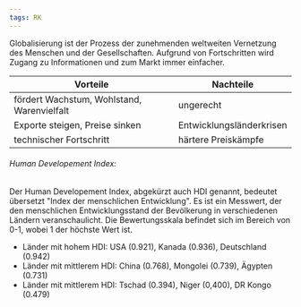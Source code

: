```yaml
---
tags: RK
---
```

Globalisierung ist der Prozess der zunehmenden weltweiten Vernetzung des Menschen und der Gesellschaften. Aufgrund von Fortschritten wird Zugang zu Informationen und zum Markt immer einfacher.

| Vorteile                                   | Nachteile                |
| ------------------------------------------ | ------------------------ |
| fördert Wachstum, Wohlstand, Warenvielfalt | ungerecht                |
| Exporte steigen, Preise sinken             | Entwicklungsländerkrisen |
| technischer Fortschritt                    | härtere Preiskämpfe      |                                           |                          |

###### Human Developement Index:

Der Human Developement Index, abgekürzt auch HDI genannt, bedeutet übersetzt "Index der menschlichen Entwicklung".
Es ist ein Messwert, der den menschlichen Entwicklungsstand der Bevölkerung in verschiedenen Ländern veranschaulicht. Die Bewertungsskala befindet sich im Bereich von 0-1, wobei 1 der höchste Wert ist.

- Länder mit hohem HDI: USA (0.921), Kanada (0.936), Deutschland (0.942)
- Länder mit mittlerem HDI: China (0.768), Mongolei (0.739), Ägypten (0.731)
- Länder mit mittlerem HDI: Tschad (0.394), Niger (0,400), DR Kongo (0.479)